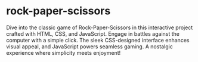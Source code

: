 # rock-paper-scissors
Dive into the classic game of Rock-Paper-Scissors in this interactive project crafted with HTML, CSS, and JavaScript. Engage in battles against the computer with a simple click. The sleek CSS-designed interface enhances visual appeal, and JavaScript powers seamless gaming. A nostalgic experience where simplicity meets enjoyment!
